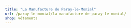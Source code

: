 ```yaml
---
title: "La Manufacture de Paray-le-Monial"
url: /paray-le-monial/la-manufacture-de-paray-le-monial/
shop: vêtements
---
```

